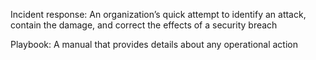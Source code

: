 Incident response: An organization’s quick attempt to identify an attack, contain the damage, and correct the effects of a security breach

Playbook: A manual that provides details about any operational action